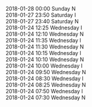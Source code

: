 2018-01-28 00:00 Sunday  N  
2018-01-27 23:50 Saturday  I  
2018-01-27 23:40 Saturday  N  
2018-01-24 12:25 Wednesday  I  
2018-01-24 12:10 Wednesday  N  
2018-01-24 11:35 Wednesday  I  
2018-01-24 11:30 Wednesday  N  
2018-01-24 10:15 Wednesday  I  
2018-01-24 10:10 Wednesday  N  
2018-01-24 10:00 Wednesday  I  
2018-01-24 09:50 Wednesday  N  
2018-01-24 08:30 Wednesday  I  
2018-01-24 08:25 Wednesday  N  
2018-01-24 07:50 Wednesday  I  
2018-01-24 07:30 Wednesday  N  
